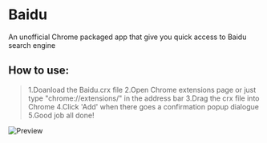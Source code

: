 Baidu
=====

An unofficial Chrome packaged app that give you quick access to Baidu search engine

How to use:
---
> 1.Doanload the Baidu.crx file
> 2.Open Chrome extensions page or just type "chrome://extensions/" in the address bar
> 3.Drag the crx file into Chrome
> 4.Click 'Add' when there goes a confirmation popup dialogue
> 5.Good job all done!

![Preview](https://raw.github.com/wayou/baidu/master/baidu.png)

